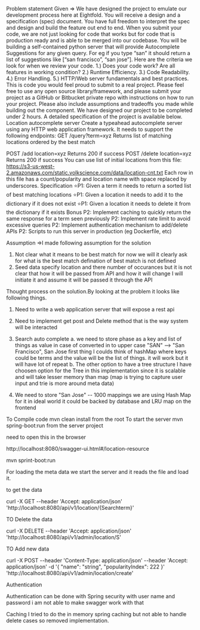Problem statement Given =>
We have designed the project to emulate our development process here at Eightfold. You will
receive a design and a specification (spec) document. You have full freedom to interpret the
spec and design and build the feature out end to end. When you submit your code, we are not
just looking for code that works but for code that is production ready and is able to be merged
into our codebase.
You will be building a self-contained python server that will provide Autocomplete Suggestions
for any given query. For eg if you type “san” it should return a list of suggestions like [“san
francisco”, “san jose”].
Here are the criteria we look for when we review your code.
1.) Does your code work? Are all features in working condition?
2.) Runtime Efficiency.
3.) Code Readability.
4.) Error Handling.
5.) HTTP/Web server fundamentals and best practices.
This is code you would feel proud to submit to a real project. Please feel free to use any open
source library/framework, and please submit your project as a GitHub or Bitbucket private repo
with instructions on how to run your project. Please also include assumptions and tradeoffs you
made while building out the component. We have designed our project to be completed under 2
hours. A detailed specification of the project is available below.
Location autocomplete server
Create a typeahead autocomplete server using any HTTP web application framework.
It needs to support the following endpoints:
GET /query?term=xyz
Returns list of matching locations ordered by the best match

POST /add location=xyz
Returns 200 if success
POST /delete location=xyz
Returns 200 if success
You can use list of initial locations from this file:
https://s3-us-west-2.amazonaws.com/static.volkscience.com/data/location-cnt.txt
Each row in this file has a count/popularity and location name with space replaced by
underscores.
Specification
⭐P1: Given a term it needs to return a sorted list of best matching locations
⭐P1: Given a location it needs to add it to the dictionary if it does not exist
⭐P1: Given a location it needs to delete it from the dictionary if it exists
Bonus
P2: Implement caching to quickly return the same response for a term seen previously
P2: Implement rate limit to avoid excessive queries
P2: Implement authentication mechanism to add/delete APIs
P2: Scripts to run this server in production (eg Dockerfile, etc)




Assumption =>I made following assumption for the solution

1.  Not clear what it means to be best match for now we will it clearly ask for what is the best match defination  of best match is not defined 
2. Seed data specify location and there number of occurances but it is not clear that how it will be passed from API and how it will change I will initiate it and assume it will be passed it through the API

Thought process on the solution.By looking at the problem it looks like following things.

1. Need to write a web application server that will expose a rest api 
2. Need to implement get post and Delete method that is the way system will be interacted 
3. Search auto complete 
	a. we need to store phase as a key and list of things as value 
	    in case of converted in to upper case "SAN" --> "San Francisco", San Jose
	    first thing I coulds think of hashMap where keys could be terms and the value will be the list of things. it will work but it will have lot of repeat
	b. The other option to have a tree structure
I have choosen option for the Tree in this implementation since it is scalable and will take lesser memory than map (map is trying to capture user input and trie is more around meta data)

4. We need to store "San Jose" -- 1000 mappings we are using Hash Map for it in ideal world it could be backed by database and LRU map on the frontend

To Compile code mvn clean install from the root
To start the server mvn spring-boot:run from the server project

need to open this in the browser 

http://localhost:8080/swagger-ui.html#/location-resource




mvn sprint-boot:run

For loading the meta data we start the server and it reads the file and load it.

to get the data 

curl -X GET --header 'Accept: application/json' 'http://localhost:8080/api/v1/location/{Searchterm}'

TO Delete the data 

curl -X DELETE --header 'Accept: application/json' 'http://localhost:8080/api/v1/admin/location/S'


TO Add new data 

curl -X POST --header 'Content-Type: application/json' --header 'Accept: application/json' -d '{
  "name": "string",
  "popularityIndex": 222
}' 'http://localhost:8080/api/v1/admin/location/create'




Authentication 

Authentication can be done with Spring security with user name and password i am not able to make swagger work with that 


Caching I tried to do the in memory spring caching but not able to handle delete cases so removed implementation.
